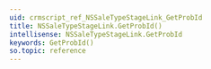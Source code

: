 ```yaml
---
uid: crmscript_ref_NSSaleTypeStageLink_GetProbId
title: NSSaleTypeStageLink.GetProbId()
intellisense: NSSaleTypeStageLink.GetProbId
keywords: GetProbId()
so.topic: reference
---
```





